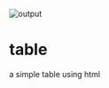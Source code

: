 ![output](https://user-images.githubusercontent.com/90040976/132622949-f5128966-86e8-46f4-b1ee-1cceaf9b18e7.png)
# table
a simple table using html
